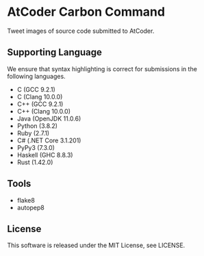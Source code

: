 # AtCoder Carbon Command
Tweet images of source code submitted to AtCoder.

## Supporting Language
We ensure that syntax highlighting is correct for submissions in the following languages.
- C (GCC 9.2.1)
- C (Clang 10.0.0)
- C++ (GCC 9.2.1)
- C++ (Clang 10.0.0)
- Java (OpenJDK 11.0.6)
- Python (3.8.2)
- Ruby (2.7.1)
- C# (.NET Core 3.1.201)
- PyPy3 (7.3.0)
- Haskell (GHC 8.8.3)
- Rust (1.42.0)

## Tools
- flake8
- autopep8

## License
This software is released under the MIT License, see LICENSE.